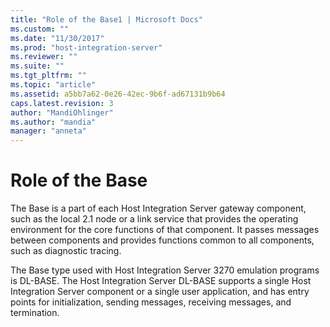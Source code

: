 ```yaml
---
title: "Role of the Base1 | Microsoft Docs"
ms.custom: ""
ms.date: "11/30/2017"
ms.prod: "host-integration-server"
ms.reviewer: ""
ms.suite: ""
ms.tgt_pltfrm: ""
ms.topic: "article"
ms.assetid: a5bb7a62-0e26-42ec-9b6f-ad67131b9b64
caps.latest.revision: 3
author: "MandiOhlinger"
ms.author: "mandia"
manager: "anneta"
---
```

# Role of the Base
The Base is a part of each Host Integration Server gateway component, such as the local 2.1 node or a link service that provides the operating environment for the core functions of that component. It passes messages between components and provides functions common to all components, such as diagnostic tracing.  
  
 The Base type used with Host Integration Server 3270 emulation programs is DL-BASE. The Host Integration Server DL-BASE supports a single Host Integration Server component or a single user application, and has entry points for initialization, sending messages, receiving messages, and termination.